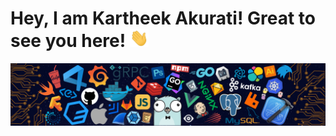 # Hey, I am Kartheek Akurati! Great to see you here! <img src="/src/wave.gif" width="30px">

<img src="/src/header_.png">


<!--
**kartheekakurati/KartheekAkurati** is a ✨ _special_ ✨ repository because its `README.md` (this file) appears on your GitHub profile.

Here are some ideas to get you started:

- 🔭 I’m currently working on ...
- 🌱 I’m currently learning ...
- 👯 I’m looking to collaborate on ...
- 🤔 I’m looking for help with ...
- 💬 Ask me about ...
- 📫 How to reach me: ...
- 😄 Pronouns: ...
- ⚡ Fun fact: ...
-->

